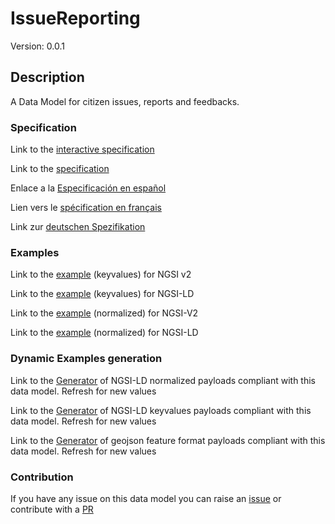 # IssueReporting
Version: 0.0.1

## Description 

A Data Model for citizen issues, reports and feedbacks.
### Specification

Link to the [interactive specification](https://swagger.lab.fiware.org/?url=https://smart-data-models.github.io/dataModel.IssueTracking/IssueReporting/swagger.yaml)

Link to the [specification](https://smart-data-models.github.io/dataModel.IssueTracking/IssueReporting/doc/spec.md)

Enlace a la [Especificación en español](https://smart-data-models.github.io/dataModel.IssueTracking/IssueReporting/doc/spec_ES.md)

Lien vers le [spécification en français](https://smart-data-models.github.io/dataModel.IssueTracking/IssueReporting/doc/spec_FR.md)

Link zur [deutschen Spezifikation](https://smart-data-models.github.io/dataModel.IssueTracking/IssueReporting/doc/spec_DE.md)
### Examples

Link to the [example](https://smart-data-models.github.io/dataModel.IssueTracking/IssueReporting/examples/example.json) (keyvalues) for NGSI v2

Link to the [example](https://smart-data-models.github.io/dataModel.IssueTracking/IssueReporting/examples/example.jsonld) (keyvalues) for NGSI-LD

Link to the [example](https://smart-data-models.github.io/dataModel.IssueTracking/IssueReporting/examples/example-normalized.json) (normalized) for NGSI-V2

Link to the [example](https://smart-data-models.github.io/dataModel.IssueTracking/IssueReporting/examples/example-normalized.jsonld) (normalized) for NGSI-LD
### Dynamic Examples generation

Link to the [Generator](https://smartdatamodels.org/extra/ngsi-ld_generator_v0.92.php?schemaUrl=https://raw.githubusercontent.com/smart-data-models/dataModel.IssueTracking/master/IssueReporting/schema.json&email=info@smartdatamodels.org) of NGSI-LD normalized payloads compliant with this data model. Refresh for new values

Link to the [Generator](https://smartdatamodels.org/extra/ngsi-ld_generator_keyvalues_v0.92.php?schemaUrl=https://raw.githubusercontent.com/smart-data-models/dataModel.IssueTracking/master/IssueReporting/schema.json&email=info@smartdatamodels.org) of NGSI-LD keyvalues payloads compliant with this data model. Refresh for new values

Link to the [Generator](https://smartdatamodels.org/extra/geojson_features_generator_v1.0.php?schemaUrl=https://raw.githubusercontent.com/smart-data-models/dataModel.IssueTracking/master/IssueReporting/schema.json&email=info@smartdatamodels.org) of geojson feature format payloads compliant with this data model. Refresh for new values
### Contribution

 If you have any issue on this data model you can raise an [issue](https://github.com/smart-data-models/dataModel.IssueTracking/issues)  or contribute with a [PR](https://github.com/smart-data-models/dataModel.IssueTracking/pulls)